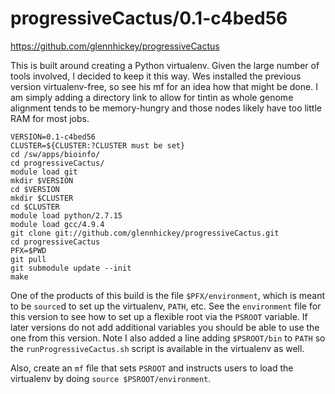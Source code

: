 progressiveCactus/0.1-c4bed56
============================

<https://github.com/glennhickey/progressiveCactus>

This is built around creating a Python virtualenv.  Given the large number of
tools involved, I decided to keep it this way.  Wes installed the previous
version virtualenv-free, so see his mf for an idea how that might be done.  I
am simply adding a directory link to allow for tintin as whole genome alignment
tends to be memory-hungry and those nodes likely have too little RAM for most
jobs.

    VERSION=0.1-c4bed56
    CLUSTER=${CLUSTER:?CLUSTER must be set}
    cd /sw/apps/bioinfo/
    cd progressiveCactus/
    module load git
    mkdir $VERSION
    cd $VERSION
    mkdir $CLUSTER
    cd $CLUSTER
    module load python/2.7.15
    module load gcc/4.9.4
    git clone git://github.com/glennhickey/progressiveCactus.git
    cd progressiveCactus
    PFX=$PWD
    git pull
    git submodule update --init
    make

One of the products of this build is the file `$PFX/environment`, which is meant to
be `source`d to set up the virtualenv, `PATH`, etc.  See the `environment` file
for this version to see how to set up a flexible root via the `PSROOT`
variable.  If later versions do not add additional variables you should be able
to use the one from this version.  Note I also added a line adding `$PSROOT/bin`
to `PATH` so the `runProgressiveCactus.sh` script is available in the virtualenv
as well.

Also, create an `mf` file that sets `PSROOT` and instructs users to load the
virtualenv by doing `source $PSROOT/environment`.

